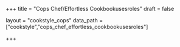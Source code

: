 +++
title = "Cops Chef/Effortless Cookbookusesroles"
draft = false

layout = "cookstyle_cops"
data_path = ["cookstyle","cops_chef_effortless_cookbookusesroles"]

+++

<!-- The content of this page is automatically generated from the
cops_chef_effortless_cookbookusesroles.yml file in github.com/chef/cookstyle/docs-chef-io/data/cookstyle. -->
